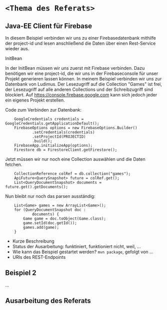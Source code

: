 # `<Thema des Referats>`

## Java-EE Client für Firebase
In diesem Beispiel verbinden wir uns zu einer Firebasedatenbank mithilfe der project-id und lesen anschließend die Daten über einen Rest-Service wieder aus.

InitBean

In der InitBean müssen wir uns zuerst mit Firebase verbinden. Dazu benötigen wir eine project-id, die wir uns in der Firebaseconsole für unser Projekt generieren lassen können. In meinem Beispiel verbinden wir uns zur Datenbank von Ludimus. Der Lesezugriff auf die Collection "Games" ist frei, der Lesezugriff auf alle anderen Collections und der Schreibzugriff sind blockiert. Auf https://console.firebase.google.com kann sich jedoch jeder ein eigenes Projekt erstellen.

Code zum Verbinden zur Datenbank:

        GoogleCredentials credentials = GoogleCredentials.getApplicationDefault();
        FirebaseOptions options = new FirebaseOptions.Builder()
                .setCredentials(credentials)
                .setProjectId(PROJECTID)
                .build();         
        FirebaseApp.initializeApp(options);
        Firestore db = FirestoreClient.getFirestore();
 
 Jetzt müssen wir nur noch eine Collection auswählen und die Daten fetchen.
 
        CollectionReference colRef = db.collection("games");
        ApiFuture<QuerySnapshot> future = colRef.get();
        List<QueryDocumentSnapshot> documents = future.get().getDocuments();
 
 Nun bleibt nur noch das parsen ausständig:
 
        List<Game> games = new ArrayList<Game>();
        for (QueryDocumentSnapshot doc :
                documents) {
            Game game = doc.toObject(Game.class);
            game.setId(doc.getId());
            games.add(game);
        }

- Kurze Beschreibung
- Status der Ausarbeitung: funktiniert, funktioniert nicht, weil, ...
- Wie kann das Beispiel gestartet werden? `mvn package`, gefolgt von ... 
- URIs des REST-Endpoints

## Beispiel 2

...

## Ausarbeitung des Referats
